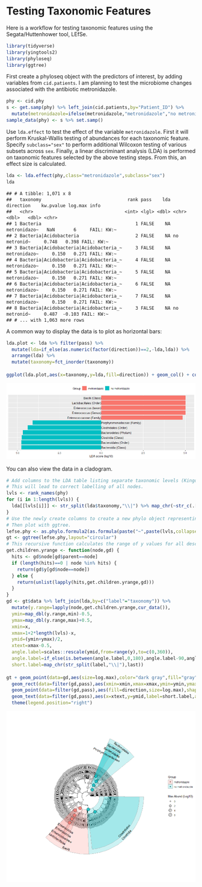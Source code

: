 Testing Taxonomic Features
================

Here is a workflow for testing taxonomic features using the
Segata/Huttenhower tool, LEfSe.

``` r
library(tidyverse)
library(yingtools2)
library(phyloseq)
library(ggtree)
```

First create a phyloseq object with the predictors of interest, by
adding variables from `cid.patients`. I am planning to test the
microbiome changes associated with the antibiotic metronidazole.

``` r
phy <- cid.phy
s <- get.samp(phy) %>% left_join(cid.patients,by="Patient_ID") %>%
  mutate(metronidazole=ifelse(metronidazole,"metronidazole","no metronidazole"))
sample_data(phy) <- s %>% set.samp()
```

Use `lda.effect` to test the effect of the variable `metronidazole`.
First it will perform Kruskal-Wallis testing of abundances for each
taxonomic feature. Specify `subclass="sex"` to perform additional
Wilcoxon testing of various subsets across `sex`. Finally, a linear
discriminant analysis (LDA) is performed on taxonomic features selected
by the above testing steps. From this, an effect size is calculated.

``` r
lda <- lda.effect(phy,class="metronidazole",subclass="sex")
lda
```

    ## # A tibble: 1,071 x 8
    ##   taxonomy                                rank pass    lda direction    kw.pvalue log.max info      
    ##   <chr>                                  <int> <lgl> <dbl> <chr>            <dbl>   <dbl> <chr>     
    ## 1 Bacteria                                   1 FALSE    NA metronidazo~   NaN       6     FAIL: KW:~
    ## 2 Bacteria|Acidobacteria                     2 FALSE    NA no metronid~     0.748   0.398 FAIL: KW:~
    ## 3 Bacteria|Acidobacteria|Acidobacteria_~     3 FALSE    NA metronidazo~     0.150   0.271 FAIL: KW:~
    ## 4 Bacteria|Acidobacteria|Acidobacteria_~     4 FALSE    NA metronidazo~     0.150   0.271 FAIL: KW:~
    ## 5 Bacteria|Acidobacteria|Acidobacteria_~     5 FALSE    NA metronidazo~     0.150   0.271 FAIL: KW:~
    ## 6 Bacteria|Acidobacteria|Acidobacteria_~     6 FALSE    NA metronidazo~     0.150   0.271 FAIL: KW:~
    ## 7 Bacteria|Acidobacteria|Acidobacteria_~     7 FALSE    NA metronidazo~     0.150   0.271 FAIL: KW:~
    ## 8 Bacteria|Acidobacteria|Acidobacteria_~     3 FALSE    NA no metronid~     0.487  -0.103 FAIL: KW:~
    ## # ... with 1,063 more rows

A common way to display the data is to plot as horizontal bars:

``` r
lda.plot <- lda %>% filter(pass) %>%
  mutate(lda=if_else(as.numeric(factor(direction))==2,-lda,lda)) %>%
  arrange(lda) %>%
  mutate(taxonomy=fct_inorder(taxonomy))

ggplot(lda.plot,aes(x=taxonomy,y=lda,fill=direction)) + geom_col() + coord_flip()
```

![](features_files/figure-gfm/unnamed-chunk-4-1.png)<!-- -->

You can also view the data in a cladogram.

``` r
# Add columns to the LDA table listing separate taxonomic levels (Kingdom, Phylum, ...) in full form. 
# This will lead to correct labelling of all nodes.
lvls <- rank_names(phy)
for (i in 1:length(lvls)) {
  lda[[lvls[i]]] <- str_split(lda$taxonomy,"\\|") %>% map_chr(~str_c(.[1:i],collapse="|"))
}
# Use the newly create columns to create a new phylo object representing the taxonomic hierarchy.
# Then plot with ggtree.
lefse.phy <- as.phylo.formula2(as.formula(paste("~",paste(lvls,collapse="/"))),data=lda)
gt <- ggtree(lefse.phy,layout="circular")
# This recursive function calculates the range of y values for all descendants of a given node.
get.children.yrange <- function(node,gd) {
  hits <- gd$node[gd$parent==node]
  if (length(hits)==0 | node %in% hits) {
    return(gd$y[gd$node==node])
  } else {
    return(unlist(lapply(hits,get.children.yrange,gd)))
  }
}
gd <- gt$data %>% left_join(lda,by=c("label"="taxonomy")) %>%
  mutate(y.range=lapply(node,get.children.yrange,cur_data()),
  ymin=map_dbl(y.range,min)-0.5,
  ymax=map_dbl(y.range,max)+0.5,
  xmin=x,
  xmax=1+2*length(lvls)-x,
  ymid=(ymin+ymax)/2,
  xtext=xmax-0.5,
  angle.label=scales::rescale(ymid,from=range(y),to=c(0,360)),
  angle.label=if_else(is.between(angle.label,0,180),angle.label-90,angle.label+90),
  short.label=map_chr(str_split(label,"\\|"),last))

gt + geom_point(data=gd,aes(size=log.max),color="dark gray",fill="gray",shape=21) +
  geom_rect(data=filter(gd,pass),aes(xmin=xmin,xmax=xmax,ymin=ymin,ymax=ymax,fill=direction),color="dark gray",alpha=0.2) +
  geom_point(data=filter(gd,pass),aes(fill=direction,size=log.max),shape=21) +
  geom_text(data=filter(gd,pass),aes(x=xtext,y=ymid,label=short.label,angle=angle.label)) + 
  theme(legend.position="right")
```

![](features_files/figure-gfm/unnamed-chunk-5-1.png)<!-- -->
